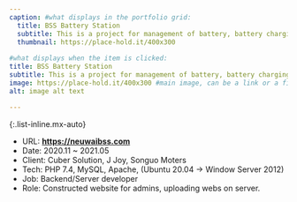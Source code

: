```yaml
---
caption: #what displays in the portfolio grid:
  title: BSS Battery Station
  subtitle: This is a project for management of battery, battery charging station, delivery company, and so on.
  thumbnail: https://place-hold.it/400x300
  
#what displays when the item is clicked:
title: BSS Battery Station
subtitle: This is a project for management of battery, battery charging station, delivery company, and so on.
image: https://place-hold.it/400x300 #main image, can be a link or a file in assets/img/portfolio
alt: image alt text

---
```



{:.list-inline.mx-auto} 
- URL: **https://neuwaibss.com**
- Date: 2020.11 ~ 2021.05
- Client: Cuber Solution, J Joy, Songuo Moters
- Tech: PHP 7.4, MySQL, Apache, (Ubuntu 20.04 -> Window Server 2012)
- Job: Backend/Server developer
- Role: Constructed website for admins, uploading webs on server.
